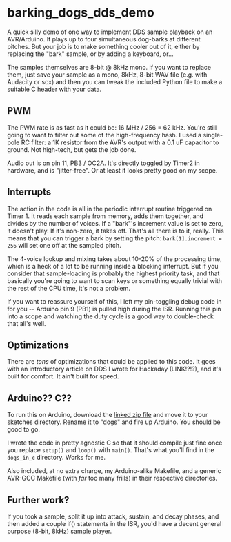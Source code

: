 # barking_dogs_dds_demo

A quick silly demo of one way to implement DDS sample playback on an AVR/Arduino.  It plays up to four simultaneous dog-barks at different pitches. But your job is to make something cooler out of it, either by replacing the "bark" sample, or by adding a keyboard, or...

The samples themselves are 8-bit @ 8kHz mono.  If you want to replace them, just save your sample as a mono, 8kHz, 8-bit WAV file (e.g. with Audacity or sox) and then you can tweak the included Python file to make a suitable C header with your data.

## PWM

The PWM rate is as fast as it could be: 16 MHz / 256 = 62 kHz.  You're still going to want to filter out some of the high-frequency hash.  I used a single-pole RC filter: a 1K resistor from the AVR's output with a 0.1 uF capacitor to ground.  Not high-tech, but gets the job done.

Audio out is on pin 11, PB3 / OC2A.  It's directly toggled by Timer2 in hardware, and is "jitter-free".  Or at least it looks pretty good on my scope. 

## Interrupts

The action in the code is all in the periodic interrupt routine triggered on Timer 1.  It reads each sample from memory, adds them together, and divides by the number of voices.  If a "bark"'s increment value is set to zero, it doesn't play.  If it's non-zero, it takes off.  That's all there is to it, really.  This means that you can trigger a bark by setting the pitch: `bark[1].increment = 256` will set one off at the sampled pitch.

The 4-voice lookup and mixing takes about 10-20% of the processing time, which is a heck of a lot to be running inside a blocking interrupt.  But if you consider that sample-loading is probably the highest priority task, and that basically you're going to want to scan keys or something equally trivial with the rest of the CPU time, it's not a problem.  

If you want to reassure yourself of this, I left my pin-toggling debug code in for you -- Arduino pin 9 (PB1) is pulled high during the ISR.  Running this pin into a scope and watching the duty cycle is a good way to double-check that all's well.

## Optimizations

There are _tons_ of optimizations that could be applied to this code.  It goes with an introductory article on DDS I wrote for Hackaday (LINK!?!?), and it's built for comfort.  It ain't built for speed. 


## Arduino??  C??

To run this on Arduino, download the [linked zip file](https://github.com/hexagon5un/barking_dogs_dds_demo/archive/master.zip) and move it to your sketches directory.  Rename it to "dogs" and fire up Arduino.  You should be good to go.

I wrote the code in pretty agnostic C so that it should compile just fine once you replace `setup()` and `loop()` with `main()`.  That's what you'll find in the `dogs_in_c` directory.  Works for me.

Also included, at no extra charge, my Arduino-alike Makefile, and a generic AVR-GCC Makefile (with _far_ too many frills) in their respective directories.

## Further work?

If you took a sample, split it up into attack, sustain, and decay phases, and then added a couple if() statements in the ISR, you'd have a decent general purpose (8-bit, 8kHz) sample player. 


